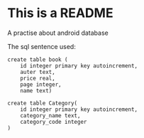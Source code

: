 # This is a README
A practise about android database



The sql sentence used:
```
create table book (
    id integer primary key autoincrement,
    auter text,
    price real,
    page integer,
    name text)

create table Category(
    id integer primary key autoincrement,
    category_name text,
    category_code integer
)
```